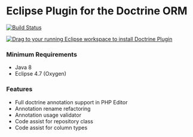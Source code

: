 Eclipse Plugin for the Doctrine ORM
===================================

[![Build Status](https://secure.travis-ci.org/pulse00/Doctrine-Eclipse-Plugin.png)](http://travis-ci.org/pulse00/Doctrine-Eclipse-Plugin)

<a href="http://marketplace.eclipse.org/marketplace-client-intro?mpc_install=2423452" class="drag" title="Drag to your running Eclipse workspace to install Doctrine Plugin"><img src="http://marketplace.eclipse.org/sites/all/themes/solstice/_themes/solstice_marketplace/public/images/btn-install.png" alt="Drag to your running Eclipse workspace to install Doctrine Plugin" /></a>

### Minimum Requirements

- Java 8
- Eclipse 4.7 (Oxygen)

### Features

- Full doctrine annotation support in PHP Editor
- Annotation rename refactoring
- Annotation usage validator
- Code assist for repository class
- Code assist for column types

